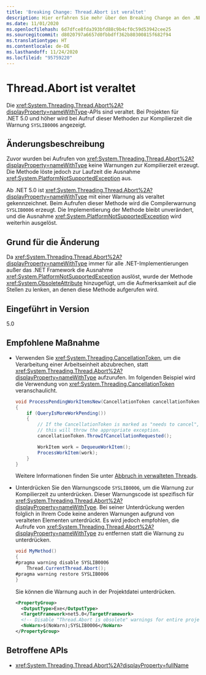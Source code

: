 ```yaml
---
title: 'Breaking Change: Thread.Abort ist veraltet'
description: Hier erfahren Sie mehr über den Breaking Change an den .NET-Kernbibliotheken in .NET 5.0, durch den die Thread.Abort-APIs als veraltet gelten.
ms.date: 11/01/2020
ms.openlocfilehash: 6d7dfce8fda393bfd88c9b4cf0c59d53942cee25
ms.sourcegitcommit: d8020797a6657d0fbbdff362b80300815f682f94
ms.translationtype: HT
ms.contentlocale: de-DE
ms.lasthandoff: 11/24/2020
ms.locfileid: "95759220"
---
```

# <a name="threadabort-is-obsolete"></a>Thread.Abort ist veraltet

Die <xref:System.Threading.Thread.Abort%2A?displayProperty=nameWithType>-APIs sind veraltet. Bei Projekten für .NET 5.0 und höher wird bei Aufruf dieser Methoden zur Kompilierzeit die Warnung `SYSLIB0006` angezeigt.

## <a name="change-description"></a>Änderungsbeschreibung

Zuvor wurden bei Aufrufen von <xref:System.Threading.Thread.Abort%2A?displayProperty=nameWithType> keine Warnungen zur Kompilierzeit erzeugt. Die Methode löste jedoch zur Laufzeit die Ausnahme <xref:System.PlatformNotSupportedException> aus.

Ab .NET 5.0 ist <xref:System.Threading.Thread.Abort%2A?displayProperty=nameWithType> mit einer Warnung als veraltet gekennzeichnet. Beim Aufrufen dieser Methode wird die Compilerwarnung `SYSLIB0006` erzeugt. Die Implementierung der Methode bleibt unverändert, und die Ausnahme <xref:System.PlatformNotSupportedException> wird weiterhin ausgelöst.

## <a name="reason-for-change"></a>Grund für die Änderung

Da <xref:System.Threading.Thread.Abort%2A?displayProperty=nameWithType> immer für alle .NET-Implementierungen außer das .NET Framework die Ausnahme <xref:System.PlatformNotSupportedException> auslöst, wurde der Methode <xref:System.ObsoleteAttribute> hinzugefügt, um die Aufmerksamkeit auf die Stellen zu lenken, an denen diese Methode aufgerufen wird.

## <a name="version-introduced"></a>Eingeführt in Version

5.0

## <a name="recommended-action"></a>Empfohlene Maßnahme

- Verwenden Sie <xref:System.Threading.CancellationToken>, um die Verarbeitung einer Arbeitseinheit abzubrechen, statt <xref:System.Threading.Thread.Abort%2A?displayProperty=nameWithType> aufzurufen. Im folgenden Beispiel wird die Verwendung von <xref:System.Threading.CancellationToken> veranschaulicht.

  ```csharp
  void ProcessPendingWorkItemsNew(CancellationToken cancellationToken)
  {
      if (QueryIsMoreWorkPending())
      {
          // If the CancellationToken is marked as "needs to cancel",
          // this will throw the appropriate exception.
          cancellationToken.ThrowIfCancellationRequested();

          WorkItem work = DequeueWorkItem();
          ProcessWorkItem(work);
      }
  }
  ```

  Weitere Informationen finden Sie unter [Abbruch in verwalteten Threads](../../../../standard/threading/cancellation-in-managed-threads.md).

- Unterdrücken Sie den Warnungscode `SYSLIB0006`, um die Warnung zur Kompilierzeit zu unterdrücken. Dieser Warnungscode ist spezifisch für <xref:System.Threading.Thread.Abort%2A?displayProperty=nameWithType>. Bei seiner Unterdrückung werden folglich in Ihrem Code keine anderen Warnungen aufgrund von veralteten Elementen unterdrückt. Es wird jedoch empfohlen, die Aufrufe von <xref:System.Threading.Thread.Abort%2A?displayProperty=nameWithType> zu entfernen statt die Warnung zu unterdrücken.

  ```csharp
  void MyMethod()
  {
  #pragma warning disable SYSLIB0006
      Thread.CurrentThread.Abort();
  #pragma warning restore SYSLIB0006
  }
  ```

  Sie können die Warnung auch in der Projektdatei unterdrücken.

  ```xml
  <PropertyGroup>
    <OutputType>Exe</OutputType>
    <TargetFramework>net5.0</TargetFramework>
    <!-- Disable "Thread.Abort is obsolete" warnings for entire project. -->
    <NoWarn>$(NoWarn);SYSLIB0006</NoWarn>
  </PropertyGroup>
  ```

## <a name="affected-apis"></a>Betroffene APIs

- <xref:System.Threading.Thread.Abort%2A?displayProperty=fullName>

<!--

#### Category

Core .NET libraries

### Affected APIs

- `Overload:System.Threading.Thread.Abort`

-->

